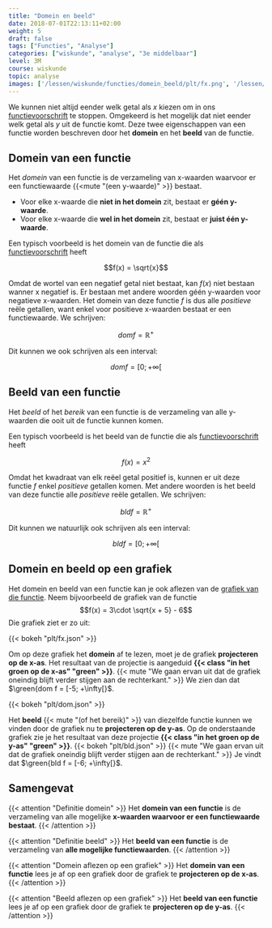 ```yaml
---
title: "Domein en beeld"
date: 2018-07-01T22:13:11+02:00
weight: 5
draft: false
tags: ["Functies", "Analyse"]
categories: ["wiskunde", "analyse", "3e middelbaar"]
level: 3M
course: wiskunde
topic: analyse
images: ['/lessen/wiskunde/functies/domein_beeld/plt/fx.png', '/lessen/wiskunde/functies/domein_beeld/plt/dom.png', '/lessen/wiskunde/functies/domein_beeld/plt/bld.png']
---
```

We kunnen niet altijd eender welk getal als $x$ kiezen om in ons
[functievoorschrift](../voorschrift) te stoppen. Omgekeerd is het mogelijk dat
niet eender welk getal als $y$ uit de functie komt. Deze twee eigenschappen van
een functie worden beschreven door het **domein** en het **beeld** van de
functie.

## Domein van een functie
Het *domein* van een functie is de verzameling
van x-waarden waarvoor er een functiewaarde {{<mute "(een y-waarde)" >}} bestaat.

* Voor elke x-waarde die **niet in het domein** zit, bestaat er **géén
y-waarde**.
* Voor elke x-waarde die **wel in het domein** zit, bestaat er **juist één
y-waarde**.

Een typisch voorbeeld is het domein van de functie die als
[functievoorschrift](../voorschrift) heeft

$$f(x) = \sqrt{x}$$

Omdat de wortel van een negatief
getal niet bestaat, kan $f(x)$ niet bestaan 
wanner x negatief is. Er bestaan met andere woorden géén y-waarden voor
negatieve x-waarden. 
Het domein van deze functie $f$ is dus alle *positieve* reële getallen, want
enkel voor positieve x-waarden bestaat er een functiewaarde. We schrijven:

$$dom f = \mathbb{R}^+$$

Dit kunnen we ook schrijven als een interval:

$$dom f = [0; +\infty[%]$$

## Beeld van een functie
Het *beeld* of het *bereik* van een functie is de verzameling
van alle y-waarden die ooit uit de functie kunnen komen.

Een typisch voorbeeld is het beeld van de functie die als
[functievoorschrift](../voorschrift) heeft

$$f(x) = x^2$$

Omdat het kwadraat van elk reëel getal positief is, kunnen er uit deze functie
$f$ enkel *positieve* getallen komen. Met andere woorden is het beeld van deze
functie alle *positieve* reële getallen. We schrijven:

$$bld f = \mathbb{R}^+$$

Dit kunnen we natuurlijk ook schrijven als een interval:

$$bld f = [0; +\infty[%]$$

## Domein en beeld op een grafiek
Het domein en beeld van een functie kan je ook aflezen van de [grafiek van die
functie](../grafiek). Neem bijvoorbeeld de grafiek van de functie 
$$f(x) = 3\cdot \sqrt{x + 5} - 6$$
Die grafiek ziet er zo uit:

{{< bokeh "plt/fx.json" >}}

Om op deze grafiek het **domein** af te lezen, moet je de grafiek **projecteren
op de x-as**.  Het resultaat van de projectie
is aangeduid **{{< class "in het groen op de x-as" "green" >}}**.
{{< mute "We gaan ervan uit dat de grafiek oneindig blijft verder stijgen aan de rechterkant." >}}
We zien dan dat $\green{dom f = [-5; +\infty[}$.

{{< bokeh "plt/dom.json" >}}


Het **beeld** {{< mute "(of het bereik)" >}} van diezelfde functie kunnen we
vinden door de grafiek nu te **projecteren op de y-as**. Op de onderstaande
grafiek zie je het resultaat van deze projectie
**{{< class "in het groen op de y-as" "green" >}}**.
{{< bokeh "plt/bld.json" >}}
{{< mute "We gaan ervan uit dat de grafiek oneindig blijft verder stijgen aan de rechterkant." >}}
Je vindt dat $\green{bld f = [-6; +\infty[}$.

## Samengevat
{{< attention "Definitie domein" >}}
Het **domein van een functie** is de verzameling van alle mogelijke **x-waarden
waarvoor er een functiewaarde bestaat**.
{{< /attention >}}

{{< attention "Definitie beeld" >}}
Het **beeld van een functie** is de verzameling van **alle mogelijke functiewaarden**.
{{< /attention >}}
   
{{< attention "Domein aflezen op een grafiek" >}}
Het **domein van een functie** lees je af op een grafiek door de grafiek te **projecteren op de x-as**.
{{< /attention >}}

{{< attention "Beeld aflezen op een grafiek" >}}
Het **beeld van een functie** lees je af op een grafiek door de grafiek te **projecteren op de y-as**.
{{< /attention >}}
